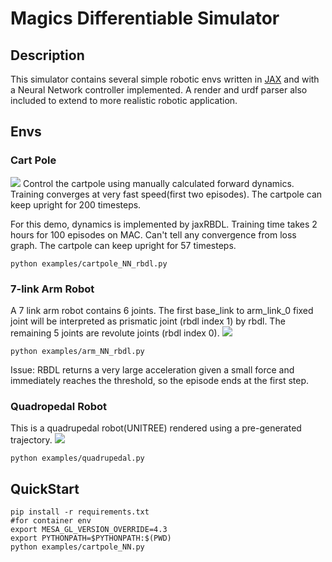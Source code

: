 # Magics Differentiable Simulator

<!-- ## Issue
#### Issue description
This issue might just be a simple one. But while implementing cartpole forward dynamics, I found that rbdl gives very different acceleration output than the two other manually calculated acceleration. On the other hand, I have confirmed jaxRBDL's output matches C++ RBDL's output. The robot is basically a cartpole containing a cart (mass=1.0) and a pole (mass=0.1, length=0.5). There is also a [urdf](urdf/cartpole.urdf) file for jaxRBDL.

#### Steps to reproduce the issue
1. install dependencies
```
pip install -r requirements.txt
export PYTHONPATH=$PYTHONPATH:$(PWD)
```
2. run following issue.py to reproduce the problem, it will show three different outputs. 
```
python issue.py
```

3. (Optional) If you like, you can run demo example, this example integrate a NN controller and a cartpole dynamics env. You can change the dynamics option in [dynamics env](envs/_cartpole_rbdl.py) init function. There are three options: "RBDL" "Original" "PDP". By running following example, the render will be launched to visualize.

```
python examples/cartpole_NN_rbdl.py
``` -->


## Description
This simulator contains several simple robotic envs written in [JAX](https://github.com/google/jax) and with a Neural Network controller implemented. A render and urdf parser also included to extend to more realistic robotic application.

## Envs
### Cart Pole

![](assets/cart_pole.gif)
Control the cartpole using manually calculated forward dynamics. Training converges at very fast speed(first two episodes). The cartpole can keep upright for 200 timesteps.

For this demo, dynamics is implemented by jaxRBDL. Training time takes 2 hours for 100 episodes on MAC. Can't tell any convergence from loss graph. The cartpole can keep upright for 57 timesteps.
```
python examples/cartpole_NN_rbdl.py
```

### 7-link Arm Robot

A 7 link arm robot contains 6 joints. The first base_link to arm_link_0 fixed joint will be interpreted as prismatic joint (rbdl index 1) by rbdl. The remaining 5 joints are revolute joints (rbdl index 0).
![](assets/arm_robot.gif)
```
python examples/arm_NN_rbdl.py
```
Issue: RBDL returns a very large acceleration given a small force and immediately reaches the threshold, so the episode ends at the first step.

### Quadropedal Robot
This is a quadrupedal robot(UNITREE) rendered using a pre-generated trajectory.
![](assets/quadrupedal.gif)
```
python examples/quadrupedal.py
```



<!-- ### Rocket Landing
![](assets/rocket_landing.gif)
Control a rocket to landing. -->

<!-- ### Rigid Body
![](assets/rigid_body.png) -->

## QuickStart
```
pip install -r requirements.txt
#for container env
export MESA_GL_VERSION_OVERRIDE=4.3
export PYTHONPATH=$PYTHONPATH:$(PWD)
python examples/cartpole_NN.py
```